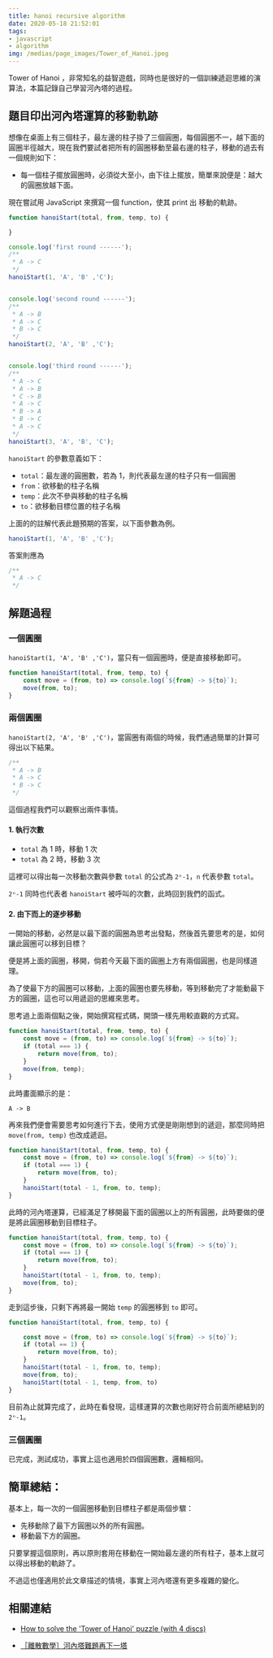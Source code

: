 ```yaml
---
title: hanoi recursive algorithm
date: 2020-05-18 21:52:01
tags:
- javascript
- algorithm
img: /medias/page_images/Tower_of_Hanoi.jpeg
---
```


Tower of Hanoi ，非常知名的益智遊戲，同時也是很好的一個訓練遞迴思維的演算法，本篇記錄自己學習河內塔的過程。

## 題目印出河內塔運算的移動軌跡

想像在桌面上有三個柱子，最左邊的柱子掛了三個圓圈，每個圓圈不一，越下面的圓圈半徑越大，現在我們要試者把所有的圓圈移動至最右邊的柱子，移動的過去有一個規則如下：

* 每一個柱子擺放圓圈時，必須從大至小，由下往上擺放，簡單來說便是：越大的圓圈放越下面。

現在嘗試用 JavaScript 來撰寫一個 function，使其 print 出 移動的軌跡。

```javascript
function hanoiStart(total, from, temp, to) {

}

console.log('first round ------');
/**
 * A -> C
 */
hanoiStart(1, 'A', 'B' ,'C');


console.log('second round ------');
/**
 * A -> B
 * A -> C
 * B -> C
 */
hanoiStart(2, 'A', 'B' ,'C');


console.log('third round ------');
/**
 * A -> C
 * A -> B
 * C -> B
 * A -> C
 * B -> A
 * B -> C
 * A -> C
 */
hanoiStart(3, 'A', 'B', 'C');
```

`hanoiStart` 的參數意義如下：
* `total`：最左邊的圓圈數，若為 1，則代表最左邊的柱子只有一個圓圈
* `from`：欲移動的柱子名稱
* `temp`：此次不參與移動的柱子名稱
* `to`：欲移動目標位置的柱子名稱

上面的的註解代表此題預期的答案，以下面參數為例。

```javascript
hanoiStart(1, 'A', 'B' ,'C');
```

答案則應為

```javascript
/**
 * A -> C
 */
```

## 解題過程

### 一個圓圈
`hanoiStart(1, 'A', 'B' ,'C')`，當只有一個圓圈時，便是直接移動即可。

```javascript
function hanoiStart(total, from, temp, to) {
    const move = (from, to) => console.log(`${from} -> ${to}`);
    move(from, to);
}
```

### 兩個圓圈
`hanoiStart(2, 'A', 'B' ,'C')`，當圓圈有兩個的時候，我們通過簡單的計算可得出以下結果。

```javascript
/**
 * A -> B
 * A -> C
 * B -> C
 */
```

這個過程我們可以觀察出兩件事情。

#### 1. 執行次數

* `total` 為 1 時，移動 1 次
* `total` 為 2 時，移動 3 次

這裡可以得出每一次移動次數與參數 `total` 的公式為 `2ⁿ-1`，`n` 代表參數 `total`。

`2ⁿ-1` 同時也代表者 `hanoiStart` 被呼叫的次數，此時回到我們的函式。

#### 2. 由下而上的逐步移動

一開始的移動，必然是以最下面的圓圈為思考出發點，然後首先要思考的是，如何讓此圓圈可以移到目標？

便是將上面的圓圈，移開，倘若今天最下面的圓圈上方有兩個圓圈，也是同樣道理。

為了使最下方的圓圈可以移動，上面的圓圈也要先移動，等到移動完了才能動最下方的圓圈，這也可以用遞迴的思維來思考。

思考過上面兩個點之後，開始撰寫程式碼，開頭一樣先用較直觀的方式寫。

```javascript
function hanoiStart(total, from, temp, to) {
    const move = (from, to) => console.log(`${from} -> ${to}`);
    if (total === 1) {
        return move(from, to);
    }
    move(from, temp);
}
```

此時畫面顯示的是：

```
A -> B
```

再來我們便會需要思考如何進行下去，使用方式便是剛剛想到的遞迴，那麼同時把 `move(from, temp)` 也改成遞迴。

```javascript
function hanoiStart(total, from, temp, to) {
    const move = (from, to) => console.log(`${from} -> ${to}`);
    if (total === 1) {
        return move(from, to);
    }
    hanoiStart(total - 1, from, to, temp);
}
```

此時的河內塔運算，已經滿足了移開最下面的圓圈以上的所有圓圈，此時要做的便是將此圓圈移動到目標柱子。

```javascript
function hanoiStart(total, from, temp, to) {
    const move = (from, to) => console.log(`${from} -> ${to}`);
    if (total === 1) {
        return move(from, to);
    }
    hanoiStart(total - 1, from, to, temp);
    move(from, to);
}
```

走到這步後，只剩下再將最一開始 `temp` 的圓圈移到 `to` 即可。

```javascript
function hanoiStart(total, from, temp, to) {

    const move = (from, to) => console.log(`${from} -> ${to}`);
    if (total == 1) {
        return move(from, to);
    }
    hanoiStart(total - 1, from, to, temp);
    move(from, to);
    hanoiStart(total - 1, temp, from, to)
}
```

目前為止就算完成了，此時在看發現，這樣運算的次數也剛好符合前面所總結到的 `2ⁿ-1`。



### 三個圓圈

已完成，測試成功，事實上這也適用於四個圓圈數，邏輯相同。

## 簡單總結：

基本上，每一次的一個圓圈移動到目標柱子都是兩個步驟：
* 先移動除了最下方圓圈以外的所有圓圈。
* 移動最下方的圓圈。

只要掌握這個原則，再以原則套用在移動在一開始最左邊的所有柱子，基本上就可以得出移動的軌跡了。

不過這也僅適用於此文章描述的情境，事實上河內塔還有更多複雜的變化。

## 相關連結

* [How to solve the 'Tower of Hanoi' puzzle (with 4 discs)](https://www.youtube.com/watch?v=5Wn4EboLrMM)

* [［離散數學］河內塔難題再下一塔](https://sites.google.com/a/g2.nctu.edu.tw/unimath/2017-11/Hanoi)
